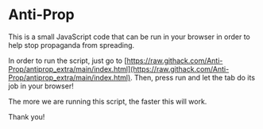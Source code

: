 # Anti-Prop

This is a small JavaScript code that can be run in your browser in order to help stop propaganda from spreading.

In order to run the script, just go to [https://raw.githack.com/Anti-Prop/antiprop_extra/main/index.html](https://raw.githack.com/Anti-Prop/antiprop_extra/main/index.html). Then, press run and let the tab do its job in your browser!

The more we are running this script, the faster this will work.

Thank you!
